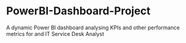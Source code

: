 # PowerBI-Dashboard-Project
A dynamic Power BI dashboard analysing KPIs and other performance metrics for and IT Service Desk Analyst
